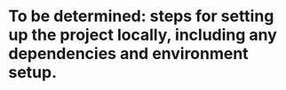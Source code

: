 # To be determined: steps for setting up the project locally, including any dependencies and environment setup.